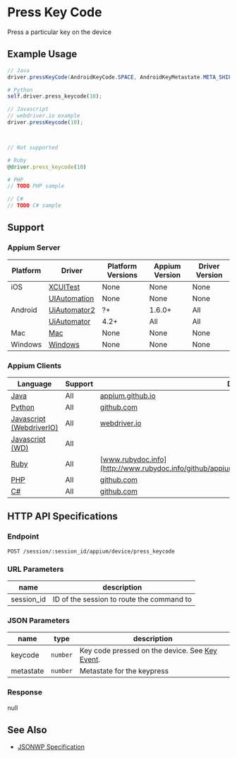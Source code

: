 # Press Key Code

Press a particular key on the device
## Example Usage

```java
// Java
driver.pressKeyCode(AndroidKeyCode.SPACE, AndroidKeyMetastate.META_SHIFT_ON);

```

```python
# Python
self.driver.press_keycode(10);

```

```javascript
// Javascript
// webdriver.io example
driver.pressKeycode(10);



// Not supported
```

```ruby
# Ruby
@driver.press_keycode(10)

```

```php
# PHP
// TODO PHP sample

```

```csharp
// C#
// TODO C# sample

```



## Support

### Appium Server

|Platform|Driver|Platform Versions|Appium Version|Driver Version|
|--------|----------------|------|--------------|--------------|
| iOS | [XCUITest](/docs/en/drivers/ios-xcuitest.md) | None | None | None |
|  | [UIAutomation](/docs/en/drivers/ios-uiautomation.md) | None | None | None |
| Android | [UiAutomator2](/docs/en/drivers/android-uiautomator2.md) | ?+ | 1.6.0+ | All |
|  | [UiAutomator](/docs/en/drivers/android-uiautomator.md) | 4.2+ | All | All |
| Mac | [Mac](/docs/en/drivers/mac.md) | None | None | None |
| Windows | [Windows](/docs/en/drivers/windows.md) | None | None | None |

### Appium Clients

|Language|Support|Documentation|
|--------|-------|-------------|
|[Java](https://github.com/appium/java-client/releases/latest)| All |  [appium.github.io](http://appium.github.io/java-client/io/appium/java_client/PressesKeyCode.html#pressKeyCode-int-)  |
|[Python](https://github.com/appium/python-client/releases/latest)| All |  [github.com](https://github.com/appium/python-client/blob/master/appium/webdriver/webdriver.py#L415)  |
|[Javascript (WebdriverIO)](http://webdriver.io/index.html)| All |  [webdriver.io](http://webdriver.io/api/mobile/longPressKeycode.html)  |
|[Javascript (WD)](https://github.com/admc/wd/releases/latest)| All |  |
|[Ruby](https://github.com/appium/ruby_lib/releases/latest)| All |  [www.rubydoc.info](http://www.rubydoc.info/github/appium/ruby_lib/Appium/Core/Device:long_press_keycode)  |
|[PHP](https://github.com/appium/php-client/releases/latest)| All |  [github.com](https://github.com/appium/php-client/)  |
|[C#](https://github.com/appium/appium-dotnet-driver/releases/latest)| All |  [github.com](https://github.com/appium/appium-dotnet-driver/)  |

## HTTP API Specifications

### Endpoint

`POST /session/:session_id/appium/device/press_keycode`

### URL Parameters

|name|description|
|----|-----------|
|session_id|ID of the session to route the command to|

### JSON Parameters

|name|type|description|
|----|----|-----------|
| keycode | `number` | Key code pressed on the device. See [Key Event](http://developer.android.com/reference/android/view/KeyEvent.html). |
| metastate | `number` | Metastate for the keypress |

### Response

null

## See Also

* [JSONWP Specification](https://github.com/appium/appium-base-driver/blob/master/lib/mjsonwp/routes.js#L328)
